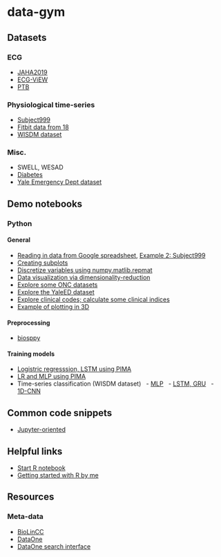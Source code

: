 
# data-gym #

## Datasets ##

### ECG ###
- [JAHA2019](demo/demo/JAHA2019_HRV_n28.py)
- [ECG-ViEW](demo/demo/ECG_ViEW.ipynb)
- [PTB](demo/demo/PTB.ipynb)


### Physiological time-series ###
- [Subject999](demo/demo/Prophet_Subject999.ipynb)
- [Fitbit data from 18](demo/demo/Fitbit.ipynb)
- [WISDM dataset](demo/demo/WISDM.ipynb)


### Misc. ###

- SWELL, WESAD
- [Diabetes](demo/demo/LR_vs_LSTM_on_PIMA_without_skin.ipynb)
- [Yale Emergency Dept dataset](demo/demo/YaleEDdemo.ipynb)

## Demo notebooks ##

### Python ###

#### General ####

- [Reading in data from Google spreadsheet](demo/demo/gsheet_demo.ipynb), [Example 2: Subject999](demo/demo/Prophet_Subject999.ipynb)
- [Creating subplots](demo/demo/subplots.ipynb)
- [Discretize variables using numpy.matlib.repmat](demo/discretize.ipynb)
- [Data visualization via dimensionality-reduction](demo/dimRedux.ipynb)
- [Explore some ONC datasets](demo/data_playground.ipynb)
- [Explore the YaleED dataset](demo/YaleEDdemo.ipynb)
- [Explore clinical codes; calculate some clinical indices](demo/clinical_codes.ipynb)
- [Example of plotting in 3D](demo/WISDM_LSTM.ipynb)

#### Preprocessing #### 

- [biosppy](demo/biosppy.ipynb) 

#### Training models ####
- [Logistric regresssion, LSTM using PIMA](demo/LR_vs_LSTM_on_PIMA_without_skin.ipynb)
- [LR and MLP using PIMA](demo/LR_vs_LSTM_vs_MLP_on_PIMA.ipynb)
- Time-series classification (WISDM dataset)
  - [MLP](demo/WISDM.ipynb)
  - [LSTM, GRU](demo/WISDM_lstm.ipynb)
  - [1D-CNN](demo/WISDM_1dcnn.ipynb)

## Common code snippets ##

- [Jupyter-oriented](demo/code_snippets.md)


## Helpful links ##

- [Start R notebook](https://colab.research.google.com/notebook#create=true&language=r)
- [Getting started with R by me](demo/R_get_started.ipynb)

## Resources ##

### Meta-data ###

- [BioLinCC](https://biolincc.nhlbi.nih.gov/studies/?s=rank&not_initial=Yes&q=acute+care+&d=name&d=acronym&d=available_resources&d=period&page_size=500&so=name&so=acronym&so=available_resources&so=period)
- [DataOne](https://www.dataone.org/investigator-toolkit)
- [DataOne search interface ](https://search.dataone.org/data)



                     
